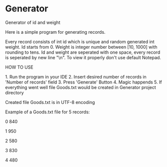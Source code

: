 # Generator
Generator of id and weight
<p>Here is a simple program for generating records.</p>
Every record consists of int id which is unique and random generated int weight.
Id starts from 0.
Weight is integer number between [10, 1000] with rounding to tens.
Id and weight are seperated with one space, every record is seperated by new line "\n".
To view it properly don't use default Notepad.

<p>HOW TO USE</p>
1. Run the program in your IDE
2. Insert desired number of records in 'Number of records' field
3. Press 'Generate' Button 
4. Magic happends
5. If everything went well file Goods.txt would be created in Generator project directory

Created file Goods.txt is in UTF-8 encoding

Example of a Goods.txt file for 5 records:
<p>0 840</p>
<p>1 950</p>
<p>2 580</p>
<p>3 830</p>
<p>4 480</p>



